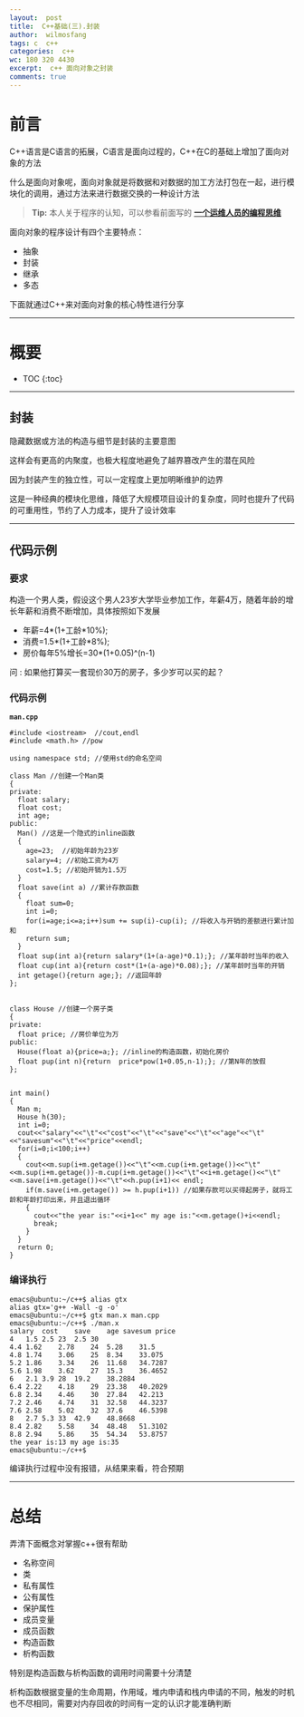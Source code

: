 ```yaml
---
layout:  post
title:  C++基础(三).封装
author:  wilmosfang
tags: c  c++
categories:  c++
wc: 180 320 4430
excerpt:  c++ 面向对象之封装
comments: true
---
```



# 前言

C++语言是C语言的拓展，C语言是面向过程的，C++在C的基础上增加了面向对象的方法

什么是面向对象呢，面向对象就是将数据和对数据的加工方法打包在一起，进行模块化的调用，通过方法来进行数据交换的一种设计方法

> **Tip:** 本人关于程序的认知，可以参看前面写的 **[一个运维人员的编程思维][programming]**

面向对象的程序设计有四个主要特点：

* 抽象
* 封装
* 继承
* 多态

下面就通过C++来对面向对象的核心特性进行分享

---



# 概要

* TOC
{:toc}

---

## 封装

隐藏数据或方法的构造与细节是封装的主要意图

这样会有更高的内聚度，也极大程度地避免了越界篡改产生的潜在风险

因为封装产生的独立性，可以一定程度上更加明晰维护的边界

这是一种经典的模块化思维，降低了大规模项目设计的复杂度，同时也提升了代码的可重用性，节约了人力成本，提升了设计效率

---

## 代码示例

### 要求

构造一个男人类，假设这个男人23岁大学毕业参加工作，年薪4万，随着年龄的增长年薪和消费不断增加，具体按照如下发展

* 年薪=4\*(1+工龄\*10%);
* 消费=1.5\*(1+工龄\*8%);
* 房价每年5%增长=30\*(1+0.05)^(n-1)

问 : 如果他打算买一套现价30万的房子，多少岁可以买的起？


### 代码示例

**`man.cpp`**

~~~
#include <iostream>  //cout,endl
#include <math.h> //pow

using namespace std; //使用std的命名空间

class Man //创建一个Man类
{
private:
  float salary; 
  float cost;
  int age;
public:
  Man() //这是一个隐式的inline函数
  {
    age=23;  //初始年龄为23岁
    salary=4; //初始工资为4万
    cost=1.5; //初始开销为1.5万
  }
  float save(int a) //累计存款函数
  {
    float sum=0;
    int i=0;
    for(i=age;i<=a;i++)sum += sup(i)-cup(i); //将收入与开销的差额进行累计加和
    return sum; 
  }
  float sup(int a){return salary*(1+(a-age)*0.1);}; //某年龄时当年的收入
  float cup(int a){return cost*(1+(a-age)*0.08);}; //某年龄时当年的开销
  int getage(){return age;}; //返回年龄
};


class House //创建一个房子类
{
private:
  float price; //房价单位为万
public:
  House(float a){price=a;}; //inline的构造函数，初始化房价
  float pup(int n){return  price*pow(1+0.05,n-1);}; //第N年的放假
};


int main()
{
  Man m;
  House h(30);
  int i=0;
  cout<<"salary"<<"\t"<<"cost"<<"\t"<<"save"<<"\t"<<"age"<<"\t"<<"savesum"<<"\t"<<"price"<<endl;
  for(i=0;i<100;i++) 
  {
    cout<<m.sup(i+m.getage())<<"\t"<<m.cup(i+m.getage())<<"\t"<<m.sup(i+m.getage())-m.cup(i+m.getage())<<"\t"<<i+m.getage()<<"\t"<<m.save(i+m.getage())<<"\t"<<h.pup(i+1)<< endl;
    if(m.save(i+m.getage()) >= h.pup(i+1)) //如果存款可以买得起房子，就将工龄和年龄打印出来，并且退出循环
    {
      cout<<"the year is:"<<i+1<<" my age is:"<<m.getage()+i<<endl;
      break;
    }
  }
  return 0;
}
~~~


### 编译执行

~~~
emacs@ubuntu:~/c++$ alias gtx
alias gtx='g++ -Wall -g -o'
emacs@ubuntu:~/c++$ gtx man.x man.cpp
emacs@ubuntu:~/c++$ ./man.x 
salary	cost	save	age	savesum	price
4	1.5	2.5	23	2.5	30
4.4	1.62	2.78	24	5.28	31.5
4.8	1.74	3.06	25	8.34	33.075
5.2	1.86	3.34	26	11.68	34.7287
5.6	1.98	3.62	27	15.3	36.4652
6	2.1	3.9	28	19.2	38.2884
6.4	2.22	4.18	29	23.38	40.2029
6.8	2.34	4.46	30	27.84	42.213
7.2	2.46	4.74	31	32.58	44.3237
7.6	2.58	5.02	32	37.6	46.5398
8	2.7	5.3	33	42.9	48.8668
8.4	2.82	5.58	34	48.48	51.3102
8.8	2.94	5.86	35	54.34	53.8757
the year is:13 my age is:35
emacs@ubuntu:~/c++$
~~~

编译执行过程中没有报错，从结果来看，符合预期


---

# 总结

弄清下面概念对掌握c++很有帮助

* 名称空间
* 类
* 私有属性
* 公有属性
* 保护属性
* 成员变量
* 成员函数
* 构造函数
* 析构函数

特别是构造函数与析构函数的调用时间需要十分清楚

析构函数根据变量的生命周期，作用域，堆内申请和栈内申请的不同，触发的时机也不尽相同，需要对内存回收的时间有一定的认识才能准确判断

[programming]:/2016/04/07/thinking-of-programming/
